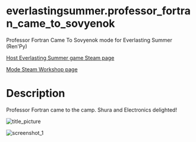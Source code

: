 # everlastingsummer.professor_fortran_came_to_sovyenok
Professor Fortran Came To Sovyenok mode for Everlasting Summer (Ren'Py)

[Host Everlasting Summer game Steam page](http://store.steampowered.com/app/331470)

[Mode Steam Workshop page](https://steamcommunity.com/sharedfiles/filedetails/?id=370705906)

# Description
Professor Fortran came to the camp. Shura and Electronics delighted!

![title_picture](https://steamuserimages-a.akamaihd.net/ugc/30730672411279717/16809FAECB9572614E1095BE8AD91E867524E221/?interpolation=lanczos-none&output-format=jpeg&output-quality=95&fit=inside%7C637%3A358&composite-to=*,*%7C637%3A358&background-color=black "Title picture")

![screenshot_1](https://steamuserimages-a.akamaihd.net/ugc/30730672415824997/0BEDD24130012BE0BD9F95E73B2AFBC886FD57DF/?interpolation=lanczos-none&output-format=jpeg&output-quality=95&fit=inside%7C637%3A358&composite-to=*,*%7C637%3A358&background-color=black "screenshot #1")
